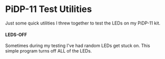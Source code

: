# PiDP-11 Test Utilities

Just some quick utilities I threw together to test the LEDs on my PiDP-11 kit. 

#### LEDS-OFF ####

Sometimes during my testing I've had random LEDs get stuck on. This simple program turns off ALL of the LEDs.
